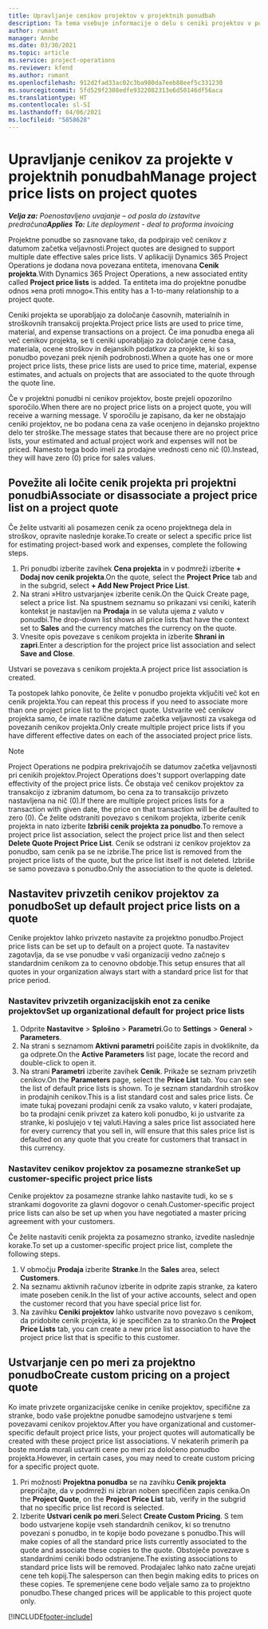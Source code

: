 ```yaml
---
title: Upravljanje cenikov projektov v projektnih ponudbah
description: Ta tema vsebuje informacije o delu s ceniki projektov v ponudbah.
author: rumant
manager: Annbe
ms.date: 03/30/2021
ms.topic: article
ms.service: project-operations
ms.reviewer: kfend
ms.author: rumant
ms.openlocfilehash: 912d2fad33ac02c3ba980da7eeb88eef5c331230
ms.sourcegitcommit: 5fd529f2308edfe9322082313e6d50146df56aca
ms.translationtype: HT
ms.contentlocale: sl-SI
ms.lasthandoff: 04/06/2021
ms.locfileid: "5858628"
---
```

# <a name="manage-project-price-lists-on-project-quotes"></a><span data-ttu-id="c8154-103">Upravljanje cenikov za projekte v projektnih ponudbah</span><span class="sxs-lookup"><span data-stu-id="c8154-103">Manage project price lists on project quotes</span></span> 

<span data-ttu-id="c8154-104">_**Velja za:** Poenostavljeno uvajanje – od posla do izstavitve predračuna_</span><span class="sxs-lookup"><span data-stu-id="c8154-104">_**Applies To:** Lite deployment - deal to proforma invoicing_</span></span>

<span data-ttu-id="c8154-105">Projektne ponudbe so zasnovane tako, da podpirajo več cenikov z datumom začetka veljavnosti.</span><span class="sxs-lookup"><span data-stu-id="c8154-105">Project quotes are designed to support multiple date effective sales price lists.</span></span> <span data-ttu-id="c8154-106">V aplikaciji Dynamics 365 Project Operations je dodana nova povezana entiteta, imenovana **Cenik projekta**.</span><span class="sxs-lookup"><span data-stu-id="c8154-106">With Dynamics 365 Project Operations, a new associated entity called **Project price lists** is added.</span></span> <span data-ttu-id="c8154-107">Ta entiteta ima do projektne ponudbe odnos »ena proti mnogo«.</span><span class="sxs-lookup"><span data-stu-id="c8154-107">This entity has a 1-to-many relationship to a project quote.</span></span>

<span data-ttu-id="c8154-108">Ceniki projekta se uporabljajo za določanje časovnih, materialnih in stroškovnih transakcij projekta.</span><span class="sxs-lookup"><span data-stu-id="c8154-108">Project price lists are used to price time, material, and expense transactions on a project.</span></span> <span data-ttu-id="c8154-109">Če ima ponudba enega ali več cenikov projekta, se ti ceniki uporabljajo za določanje cene časa, materiala, ocene stroškov in dejanskih podatkov za projekte, ki so s ponudbo povezani prek njenih podrobnosti.</span><span class="sxs-lookup"><span data-stu-id="c8154-109">When a quote has one or more project price lists, these price lists are used to price time, material, expense estimates, and actuals on projects that are associated to the quote through the quote line.</span></span>

<span data-ttu-id="c8154-110">Če v projektni ponudbi ni cenikov projektov, boste prejeli opozorilno sporočilo.</span><span class="sxs-lookup"><span data-stu-id="c8154-110">When there are no project price lists on a project quote, you will receive a warning message.</span></span> <span data-ttu-id="c8154-111">V sporočilu je zapisano, da ker ne obstajajo ceniki projektov, ne bo podana cena za vaše ocenjeno in dejansko projektno delo ter stroške.</span><span class="sxs-lookup"><span data-stu-id="c8154-111">The message states that because there are no project price lists, your estimated and actual project work and expenses will not be priced.</span></span> <span data-ttu-id="c8154-112">Namesto tega bodo imeli za prodajne vrednosti ceno nič (0).</span><span class="sxs-lookup"><span data-stu-id="c8154-112">Instead, they will have zero (0) price for sales values.</span></span>

## <a name="associate-or-disassociate-a-project-price-list-on-a-project-quote"></a><span data-ttu-id="c8154-113">Povežite ali ločite cenik projekta pri projektni ponudbi</span><span class="sxs-lookup"><span data-stu-id="c8154-113">Associate or disassociate a project price list on a project quote</span></span>

<span data-ttu-id="c8154-114">Če želite ustvariti ali posamezen cenik za oceno projektnega dela in stroškov, opravite naslednje korake.</span><span class="sxs-lookup"><span data-stu-id="c8154-114">To create or select a specific price list for estimating project-based work and expenses, complete the following steps.</span></span>

1. <span data-ttu-id="c8154-115">Pri ponudbi izberite zavihek **Cena projekta** in v podmreži izberite **+ Dodaj nov cenik projekta**.</span><span class="sxs-lookup"><span data-stu-id="c8154-115">On the quote, select the **Project Price** tab and in the subgrid, select **+ Add New Project Price List**.</span></span>
2. <span data-ttu-id="c8154-116">Na strani »Hitro ustvarjanje« izberite cenik.</span><span class="sxs-lookup"><span data-stu-id="c8154-116">On the Quick Create page, select a price list.</span></span> <span data-ttu-id="c8154-117">Na spustnem seznamu so prikazani vsi ceniki, katerih kontekst je nastavljen na **Prodaja** in se valuta ujema z valuto v ponudbi.</span><span class="sxs-lookup"><span data-stu-id="c8154-117">The drop-down list shows all price lists that have the context set to **Sales** and the currency matches the currency on the quote.</span></span>
4. <span data-ttu-id="c8154-118">Vnesite opis povezave s cenikom projekta in izberite **Shrani in zapri**.</span><span class="sxs-lookup"><span data-stu-id="c8154-118">Enter a description for the project price list association and select **Save and Close**.</span></span>

<span data-ttu-id="c8154-119">Ustvari se povezava s cenikom projekta.</span><span class="sxs-lookup"><span data-stu-id="c8154-119">A project price list association is created.</span></span>

<span data-ttu-id="c8154-120">Ta postopek lahko ponovite, če želite v ponudbo projekta vključiti več kot en cenik projekta.</span><span class="sxs-lookup"><span data-stu-id="c8154-120">You can repeat this process if you need to associate more than one project price list to the project quote.</span></span> <span data-ttu-id="c8154-121">Ustvarite več cenikov projekta samo, če imate različne datume začetka veljavnosti za vsakega od povezanih cenikov projekta.</span><span class="sxs-lookup"><span data-stu-id="c8154-121">Only create multiple project price lists if you have different effective dates on each of the associated project price lists.</span></span>

> [!NOTE]
> <span data-ttu-id="c8154-122">Project Operations ne podpira prekrivajočih se datumov začetka veljavnosti pri cenikih projektov.</span><span class="sxs-lookup"><span data-stu-id="c8154-122">Project Operations does't support overlapping date effectivity of the project price lists.</span></span> <span data-ttu-id="c8154-123">Če obstaja več cenikov projektov za transakcijo z izbranim datumom, bo cena za to transakcijo privzeto nastavljena na nič (0).</span><span class="sxs-lookup"><span data-stu-id="c8154-123">If there are multiple project prices lists for a transaction with given date, the price on that transaction will be defaulted to zero (0).</span></span>
<span data-ttu-id="c8154-124">Če želite odstraniti povezavo s cenikom projekta, izberite cenik projekta in nato izberite **Izbriši cenik projekta za ponudbo**.</span><span class="sxs-lookup"><span data-stu-id="c8154-124">To remove a project price list association, select the project price list and then select **Delete Quote Project Price List**.</span></span> <span data-ttu-id="c8154-125">Cenik se odstrani iz cenikov projektov za ponudbo, sam cenik pa se ne izbriše.</span><span class="sxs-lookup"><span data-stu-id="c8154-125">The price list is removed from the project price lists of the quote, but the price list itself is not deleted.</span></span> <span data-ttu-id="c8154-126">Izbriše se samo povezava s ponudbo.</span><span class="sxs-lookup"><span data-stu-id="c8154-126">Only the association to the quote is deleted.</span></span>

## <a name="set-up-default-project-price-lists-on-a-quote"></a><span data-ttu-id="c8154-127">Nastavitev privzetih cenikov projektov za ponudbo</span><span class="sxs-lookup"><span data-stu-id="c8154-127">Set up default project price lists on a quote</span></span>

<span data-ttu-id="c8154-128">Cenike projektov lahko privzeto nastavite za projektno ponudbo.</span><span class="sxs-lookup"><span data-stu-id="c8154-128">Project price lists can be set up to default on a project quote.</span></span> <span data-ttu-id="c8154-129">Ta nastavitev zagotavlja, da se vse ponudbe v vaši organizaciji vedno začnejo s standardnim cenikom za to cenovno obdobje.</span><span class="sxs-lookup"><span data-stu-id="c8154-129">This setup ensures that all quotes in your organization always start with a standard price list for that price period.</span></span>

### <a name="set-up-organizational-default-for-project-price-lists"></a><span data-ttu-id="c8154-130">Nastavitev privzetih organizacijskih enot za cenike projektov</span><span class="sxs-lookup"><span data-stu-id="c8154-130">Set up organizational default for project price lists</span></span>

1. <span data-ttu-id="c8154-131">Odprite **Nastavitve** > **Splošno** > **Parametri**.</span><span class="sxs-lookup"><span data-stu-id="c8154-131">Go to **Settings** > **General** > **Parameters**.</span></span>
2. <span data-ttu-id="c8154-132">Na strani s seznamom **Aktivni parametri** poiščite zapis in dvokliknite, da ga odprete.</span><span class="sxs-lookup"><span data-stu-id="c8154-132">On the **Active Parameters** list page, locate the record and double-click to open it.</span></span> 
3. <span data-ttu-id="c8154-133">Na strani **Parametri** izberite zavihek **Cenik**. Prikaže se seznam privzetih cenikov.</span><span class="sxs-lookup"><span data-stu-id="c8154-133">On the **Parameters** page, select the **Price List** tab. You can see the list of default price lists is shown.</span></span> <span data-ttu-id="c8154-134">To je seznam standardnih stroškov in prodajnih cenikov.</span><span class="sxs-lookup"><span data-stu-id="c8154-134">This is a list standard cost and sales price lists.</span></span> <span data-ttu-id="c8154-135">Če imate tukaj povezani prodajni cenik za vsako valuto, v kateri prodajate, bo ta prodajni cenik privzet za katero koli ponudbo, ki jo ustvarite za stranke, ki poslujejo v tej valuti.</span><span class="sxs-lookup"><span data-stu-id="c8154-135">Having a sales price list associated here for every currency that you sell in, will ensure that this sales price list is defaulted on any quote that you create for customers that transact in this currency.</span></span>

### <a name="set-up-customer-specific-project-price-lists"></a><span data-ttu-id="c8154-136">Nastavitev cenikov projektov za posamezne stranke</span><span class="sxs-lookup"><span data-stu-id="c8154-136">Set up customer-specific project price lists</span></span>

<span data-ttu-id="c8154-137">Cenike projektov za posamezne stranke lahko nastavite tudi, ko se s strankami dogovorite za glavni dogovor o cenah.</span><span class="sxs-lookup"><span data-stu-id="c8154-137">Customer-specific project price lists can also be set up when you have negotiated a master pricing agreement with your customers.</span></span>

<span data-ttu-id="c8154-138">Če želite nastaviti cenik projekta za posamezno stranko, izvedite naslednje korake.</span><span class="sxs-lookup"><span data-stu-id="c8154-138">To set up a customer-specific project price list, complete the following steps.</span></span>

1. <span data-ttu-id="c8154-139">V območju **Prodaja** izberite **Stranke**.</span><span class="sxs-lookup"><span data-stu-id="c8154-139">In the **Sales** area, select **Customers**.</span></span>
2. <span data-ttu-id="c8154-140">Na seznamu aktivnih računov izberite in odprite zapis stranke, za katero imate poseben cenik.</span><span class="sxs-lookup"><span data-stu-id="c8154-140">In the list of your active accounts, select and open the customer record that you have special price list for.</span></span>
3. <span data-ttu-id="c8154-141">Na zavihku **Ceniki projektov** lahko ustvarite novo povezavo s cenikom, da pridobite cenik projekta, ki je specifičen za to stranko.</span><span class="sxs-lookup"><span data-stu-id="c8154-141">On the **Project Price Lists** tab, you can create a new price list association to have the project price list that is specific to this customer.</span></span>

## <a name="create-custom-pricing-on-a-project-quote"></a><span data-ttu-id="c8154-142">Ustvarjanje cen po meri za projektno ponudbo</span><span class="sxs-lookup"><span data-stu-id="c8154-142">Create custom pricing on a project quote</span></span>

<span data-ttu-id="c8154-143">Ko imate privzete organizacijske cenike in cenike projektov, specifične za stranke, bodo vaše projektne ponudbe samodejno ustvarjene s temi povezavami cenikov projektov.</span><span class="sxs-lookup"><span data-stu-id="c8154-143">After you have organizational and customer-specific default project price lists, your project quotes will automatically be created with these project price list associations.</span></span> <span data-ttu-id="c8154-144">V nekaterih primerih pa boste morda morali ustvariti cene po meri za določeno ponudbo projekta.</span><span class="sxs-lookup"><span data-stu-id="c8154-144">However, in certain cases, you may need to create custom pricing for a specific project quote.</span></span> 

1. <span data-ttu-id="c8154-145">Pri možnosti **Projektna ponudba** se na zavihku **Cenik projekta** prepričajte, da v podmreži ni izbran noben specifičen zapis cenika.</span><span class="sxs-lookup"><span data-stu-id="c8154-145">On the **Project Quote**, on the **Project Price List** tab, verify in the subgrid that no specific price list record is selected.</span></span>
2. <span data-ttu-id="c8154-146">Izberite **Ustvari cenik po meri**.</span><span class="sxs-lookup"><span data-stu-id="c8154-146">Select **Create Custom Pricing**.</span></span> <span data-ttu-id="c8154-147">S tem bodo ustvarjene kopije vseh standardnih cenikov, ki so trenutno povezani s ponudbo, in te kopije bodo povezane s ponudbo.</span><span class="sxs-lookup"><span data-stu-id="c8154-147">This will make copies of all the standard price lists currently associated to the quote and associate these copies to the quote.</span></span> <span data-ttu-id="c8154-148">Obstoječe povezave s standardnimi ceniki bodo odstranjene.</span><span class="sxs-lookup"><span data-stu-id="c8154-148">The existing associations to standard price lists will be removed.</span></span> <span data-ttu-id="c8154-149">Prodajalec lahko nato začne urejati cene teh kopij.</span><span class="sxs-lookup"><span data-stu-id="c8154-149">The salesperson can then begin making edits to prices on these copies.</span></span> <span data-ttu-id="c8154-150">Te spremenjene cene bodo veljale samo za to projektno ponudbo.</span><span class="sxs-lookup"><span data-stu-id="c8154-150">These changed prices will be applicable to this project quote only.</span></span>


[!INCLUDE[footer-include](../../includes/footer-banner.md)]
